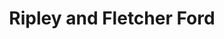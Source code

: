 ---
title: "Ripley and Fletcher Ford"
url: /south-paris/ripley-and-fletcher-ford/
shop: Autohaus
---